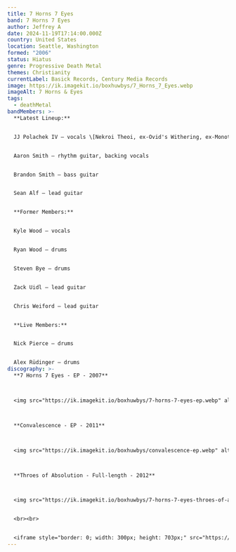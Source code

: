 ```yaml
---
title: 7 Horns 7 Eyes
band: 7 Horns 7 Eyes
author: Jeffrey A
date: 2024-11-19T17:14:00.000Z
country: United States
location: Seattle, Washington
formed: "2006"
status: Hiatus
genre: Progressive Death Metal
themes: Christianity
currentLabel: Basick Records, Century Media Records
image: https://ik.imagekit.io/boxhuwbys/7_Horns_7_Eyes.webp
imageAlt: 7 Horns & Eyes
tags:
  - deathMetal
bandMembers: >-
  **Latest Lineup:**


  JJ Polachek IV – vocals \[Nekroi Theoi, ex-Ovid's Withering, ex-Monotheist, ex-Lorelei]


  Aaron Smith – rhythm guitar, backing vocals


  Brandon Smith – bass guitar


  Sean Alf – lead guitar


  **Former Members:**


  Kyle Wood – vocals


  Ryan Wood – drums


  Steven Bye – drums


  Zack Uidl – lead guitar


  Chris Weiford – lead guitar


  **Live Members:**


  Nick Pierce – drums


  Alex Rüdinger – drums
discography: >-
  **7 Horns 7 Eyes - EP - 2007**



  <img src="https://ik.imagekit.io/boxhuwbys/7-horns-7-eyes-ep.webp" alt="7 Horns 7 Eyes - EP cover" style="width:300px; height:auto;">



  **Convalescence - EP - 2011**



  <img src="https://ik.imagekit.io/boxhuwbys/convalescence-ep.webp" alt="7 Horns 7 Eyes -Convalescence - EP cover" style="width:300px; height:auto;">



  **Throes of Absolution - Full-length - 2012**



  <img src="https://ik.imagekit.io/boxhuwbys/7-horns-7-eyes-throes-of-absolution.webp" alt="7 Horns 7 Eyes - Throes of Absolution - Full-length cover" style="width:300px; height:auto;">


  <br><br>


  <iframe style="border: 0; width: 300px; height: 703px;" src="https://bandcamp.com/EmbeddedPlayer/album=3854027261/size=large/bgcol=333333/linkcol=0f91ff/transparent=true/" seamless><a href="https://basickrecords.bandcamp.com/album/throes-of-absolution">Throes Of Absolution by 7 HORNS 7 EYES</a></iframe>
---
```


